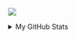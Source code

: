 ![](https://komarev.com/ghpvc/?username=gtrman97)

<details>
<summary>My GitHub Stats</summary>
[![Anurag's GitHub stats](https://github-readme-stats.vercel.app/api?username=gtrman97&hide=stars,prs&show_icons=true&theme=react)](https://github.com/anuraghazra/github-readme-stats)
</details>
